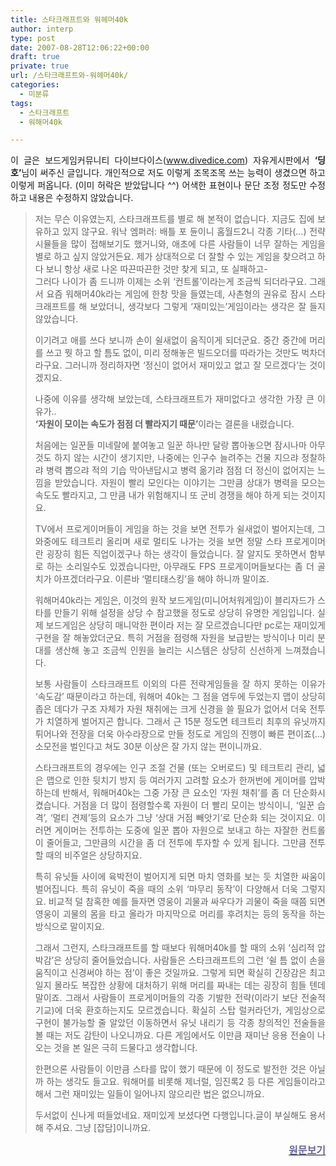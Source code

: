 ```yaml
---
title: 스타크래프트와 워헤머40k
author: interp
type: post
date: 2007-08-28T12:06:22+00:00
draft: true
private: true
url: /스타크래프트와-워헤머40k/
categories:
  - 미분류
tags:
  - 스타크래프트
  - 워해머40k

---
```

<div style="text-align: justify;">
  이 글은 보드게임커뮤니티 다이브다이스(<a href="http://www.divedice.com/">www.divedice.com</a>) 자유게시판에서 <strong>&#8216;딩호&#8217;</strong>님이 써주신 글입니다. 개인적으로 저도 이렇게 조목조목 쓰는 능력이 생겼으면 하고 이렇게 퍼옵니다. (이미 허락은 받았답니다 ^^) 어색한 표현이나 문단 조정 정도만 수정하고 내용은 수정하지 않았습니다.
</div>



> <div style="text-align: justify;">
>   저는 무슨 이유였는지, 스타크래프트를 별로 해 본적이 없습니다. 지금도 집에 보유하고 있지 않구요. 워낙 엠퍼러: 배틀 포 듄이니 홈월드2니 각종 기타(&#8230;) 전략시뮬들을 많이 접해보기도 했거니와, 애초에 다른 사람들이 너무 잘하는 게임을 별로 하고 싶지 않았거든요. 제가 상대적으로 더 잘할 수 있는 게임을 찾으려고 하다 보니 항상 새로 나온 따끈따끈한 것만 찾게 되고, 또 실패하고-
> </div>
> 
> 
> 
> <div style="text-align: justify;">
>   그러다 나이가 좀 드니까 이제는 소위 &#8216;컨트롤&#8217;이라는게 조금씩 되더라구요. 그래서 요즘 워해머40k라는 게임에 한창 맛을 들였는데, 사촌형의 권유로 잠시 스타크래프트를 해 보았더니, 생각보다 그렇게 &#8216;재미있는&#8217;게임이라는 생각은 잘 들지 않았습니다.</p> 
>   
>   <p>
>     이기려고 애를 쓰다 보니까 손이 쉴새없이 움직이게 되더군요. 중간 중간에 머리를 쓰고 뭣 하고 할 틈도 없이, 미리 정해놓은 빌드오더를 따라가는 것만도 벅차더라구요. 그러니까 정리하자면 &#8216;정신이 없어서 재미있고 없고 잘 모르겠다&#8217;는 것이겠지요.
>   </p>
>   
>   <p>
>     나중에 이유를 생각해 보았는데, 스타크래프트가 재미없다고 생각한 가장 큰 이유가..<br /> <strong>&#8216;자원이 모이는 속도가 점점 더 빨라지기 때문&#8217;</strong>이라는 결론을 내렸습니다.
>   </p>
>   
>   <p>
>     처음에는 일꾼들 미네랄에 붙여놓고 일꾼 하나만 달랑 뽑아놓으면 잠시나마 아무것도 하지 않는 시간이 생기지만, 나중에는 인구수 늘려주는 건물 지으랴 정찰하랴 병력 뽑으랴 적의 기습 막아낸답시고 병력 옮기랴 점점 더 정신이 없어지는 느낌을 받았습니다. 자원이 빨리 모인다는 이야기는 그만큼 상대가 병력을 모으는 속도도 빨라지고, 그 만큼 내가 위험해지니 또 군비 경쟁을 해야 하게 되는 것이지요.
>   </p>
>   
>   <p>
>     TV에서 프로게이머들이 게임을 하는 것을 보면 전투가 쉴새없이 벌어지는데, 그 와중에도 테크트리 올리며 새로 멀티도 나가는 것을 보면 정말 스타 프로게이머란 굉장히 힘든 직업이겠구나 하는 생각이 들었습니다. 잘 알지도 못하면서 함부로 하는 소리일수도 있겠습니다만, 아무래도 FPS 프로게이머들보다는 좀 더 골치가 아프겠더라구요. 이른바 &#8216;멀티태스킹&#8217;을 해야 하니까 말이죠.
>   </p>
>   
>   <p>
>     워해머40k라는 게임은, 이것의 원작 보드게임(미니어처워게임)이 블리자드가 스타를 만들기 위해 설정을 상당 수 참고했을 정도로 상당히 유명한 게임입니다. 실제 보드게임은 상당히 매니악한 편이라 저는 잘 모르겠습니다만 pc로는 재미있게 구현을 잘 해놓았더군요. 특히 거점을 점령해 자원을 보급받는 방식이나 미리 분대를 생산해 놓고 조금씩 인원을 늘리는 시스템은 상당히 신선하게 느껴졌습니다.
>   </p>
>   
>   <p>
>     보통 사람들이 스타크래프트 이외의 다른 전략게임들을 잘 하지 못하는 이유가 &#8216;속도감&#8217; 때문이라고 하는데, 워해머 40k는 그 점을 염두에 두었는지 맵이 상당히 좁은 데다가 구조 자체가 자원 채취에는 크게 신경을 쓸 필요가 없어서 더욱 전투가 치열하게 벌어지곤 합니다. 그래서 근 15분 정도면 테크트리 최후의 유닛까지 튀어나와 전장을 더욱 아수라장으로 만들 정도로 게임의 진행이 빠른 편이죠(&#8230;) 소모전을 벌인다고 쳐도 30분 이상은 잘 가지 않는 편이니까요.
>   </p>
>   
>   <p>
>     스타크래프트의 경우에는 인구 조절 건물 (또는 오버로드) 및 테크트리 관리, 넓은 맵으로 인한 뒷치기 방지 등 여러가지 고려할 요소가 한꺼번에 게이머를 압박하는데 반해서, 워해머40k는 그중 가장 큰 요소인 &#8216;자원 채취&#8217;를 좀 더 단순화시켰습니다. 거점을 더 많이 점령할수록 자원이 더 빨리 모이는 방식이니, &#8216;일꾼 습격&#8217;, &#8216;멀티 견제&#8217;등의 요소가 그냥 &#8216;상대 거점 빼앗기&#8217;로 단순화 되는 것이지요. 이러면 게이머는 전투하는 도중에 일꾼 뽑아 자원으로 보내고 하는 자잘한 컨트롤이 줄어들고, 그만큼의 시간을 좀 더 전투에 투자할 수 있게 됩니다. 그만큼 전투할 때의 비주얼은 상당하지요.
>   </p>
>   
>   <p>
>     특히 유닛들 사이에 육박전이 벌어지게 되면 마치 영화를 보는 듯 치열한 싸움이 벌어집니다. 특히 유닛이 죽을 때의 소위 &#8216;마무리 동작&#8217;이 다양해서 더욱 그렇지요. 비교적 덜 참혹한 예를 들자면 영웅이 괴물과 싸우다가 괴물이 죽을 때쯤 되면 영웅이 괴물의 몸을 타고 올라가 마지막으로 머리를 후려치는 등의 동작을 하는 방식으로 말이지요.
>   </p>
>   
>   <p>
>     그래서 그런지, 스타크래프트를 할 때보다 워해머40k를 할 때의 소위 &#8216;심리적 압박감&#8217;은 상당히 줄어들었습니다. 사람들은 스타크래프트의 그런 &#8216;쉴 틈 없이 손을 움직이고 신경써야 하는 점&#8217;이 좋은 것일까요. 그렇게 되면 확실히 긴장감은 최고일지 몰라도 복잡한 상황에 대처하기 위해 머리를 짜내는 데는 굉장히 힘들 텐데 말이죠. 그래서 사람들이 프로게이머들의 각종 기발한 전략(이라기 보단 전술적 기교)에 더욱 환호하는지도 모르겠습니다. 확실히 스탑 럴커라던가, 게임상으로 구현이 불가능할 줄 알았던 이동하면서 유닛 내리기 등 각종 창의적인 전술들을 볼 때는 저도 감탄이 나오니까요. 다른 게임에서도 이만큼 재미난 응용 전술이 나오는 것을 본 일은 극히 드물다고 생각합니다.
>   </p>
>   
>   <p>
>     한편으론 사람들이 이만큼 스타를 많이 했기 때문에 이 정도로 발전한 것은 아닐까 하는 생각도 들고요. 워해머를 비롯해 제너럴, 임진록2 등 다른 게임들이라고 해서 그런 재미있는 일들이 일어나지 않으리란 법은 없으니까요.
>   </p>
>   
>   <p>
>     두서없이 신나게 떠들었네요. 재미있게 보셨다면 다행입니다.글이 부실해도 용서해 주셔요. 그냥 [잡담]이니까요.
>   </p>
> </div>

<div style="TEXT-ALIGN: right">
  <a href="http://www.divedice.com/community/content.php?tid=free&mode=view&n=16290&p=644&q=12881" target="_blank" rel="noopener noreferrer"></p> 
  
  <div style="TEXT-ALIGN: right">
    <font color="#666699" face="'Batang', 'Serif'" size="3"><strong>원문보기</strong></font>
  </div>
  
  <p>
    </a></div>